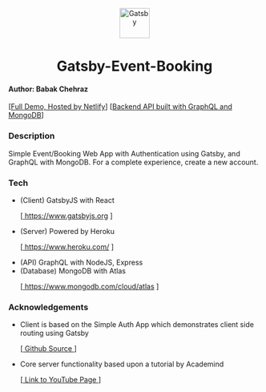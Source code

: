 <p align="center">
  <a href="https://www.gatsbyjs.org">
    <img alt="Gatsby" src="https://www.gatsbyjs.org/monogram.svg" width="60" />
  </a>
</p>
<h1 align="center">
  Gatsby-Event-Booking
</h1>

<h4>Author: Babak Chehraz</h4>
<p>
  [<a target="blank" href="https://gatsby-event-booking.netlify.com/">Full Demo, Hosted by Netlify</a>]
  [<a target="blank" href="https://github.com/bchehraz/graphql-event-booking">Backend API built with GraphQL and MongoDB</a>]
</p>

<h3>Description</h3>
<p>
  Simple Event/Booking Web App with Authentication using Gatsby, and GraphQL with MongoDB. For a complete experience, <Link to="/app/sign-up">create a new account</Link>.
</p>

<h3>Tech</h3>
<ul>
  <li>
  (Client) GatsbyJS with React

  [<a target="blank" href="https://www.gatsbyjs.org">
    https://www.gatsbyjs.org
  </a>]
  </li>
  <li>
  (Server) Powered by Heroku

  [<a target="blank" href="https://www.heroku.com/">
    https://www.heroku.com/
  </a>]
  </li>
  <li>
    (API) GraphQL with NodeJS, Express
  </li>
  <li>
  (Database) MongoDB with Atlas

  [<a target="blank" href="https://www.mongodb.com/cloud/atlas">
    https://www.mongodb.com/cloud/atlas
  </a>]
  </li>
</ul>

<h3>Acknowledgements</h3>
<ul>
  <li>
  Client is based on the Simple Auth App which demonstrates client side routing using Gatsby

  [<a target="blank" href="https://github.com/gatsbyjs/gatsby/blob/master/examples/simple-auth/README.md">
    Github Source
  </a>]
  </li>
</ul>
<ul>
  <li>
  Core server functionality based upon a tutorial by Academind

  [<a target="blank" href="https://www.youtube.com/channel/UCSJbGtTlrDami-tDGPUV9-w">
    Link to YouTube Page
  </a>]
  </li>
</ul>
